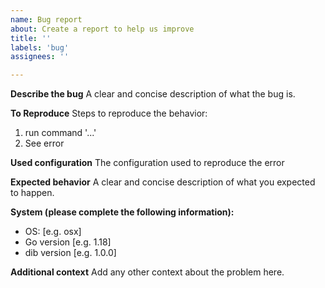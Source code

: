 ```yaml
---
name: Bug report
about: Create a report to help us improve
title: ''
labels: 'bug'
assignees: ''

---
```


**Describe the bug**
A clear and concise description of what the bug is.

**To Reproduce**
Steps to reproduce the behavior:
1. run command '...'
4. See error

**Used configuration**
The configuration used to reproduce the error

**Expected behavior**
A clear and concise description of what you expected to happen.

**System (please complete the following information):**
- OS: [e.g. osx]
- Go version [e.g. 1.18]
- dib version [e.g. 1.0.0]

**Additional context**
Add any other context about the problem here.
